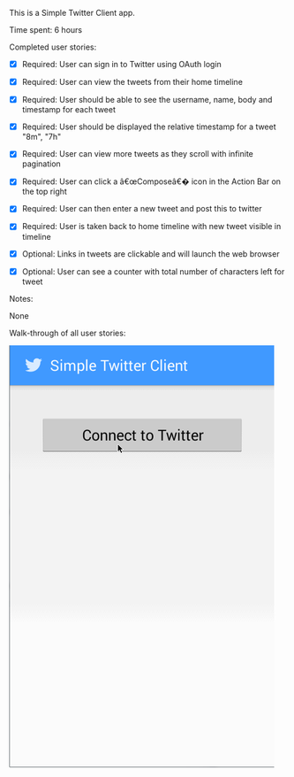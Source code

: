 This is a Simple Twitter Client app.

Time spent: 6 hours 

Completed user stories:

* [x] Required: User can sign in to Twitter using OAuth login
* [x] Required: User can view the tweets from their home timeline
* [x] Required: User should be able to see the username, name, body and timestamp for each tweet
* [x] Required: User should be displayed the relative timestamp for a tweet "8m", "7h" 
* [x] Required: User can view more tweets as they scroll with infinite pagination
* [x] Required: User can click a â€œComposeâ€� icon in the Action Bar on the top right
* [x] Required: User can then enter a new tweet and post this to twitter
* [x] Required: User is taken back to home timeline with new tweet visible in timeline

* [x] Optional: Links in tweets are clickable and will launch the web browser
* [x] Optional: User can see a counter with total number of characters left for tweet

Notes:

None

Walk-through of all user stories:

![Video Walk-through of core requirements](SimpleTwitterClientCoreRequirements.gif)

